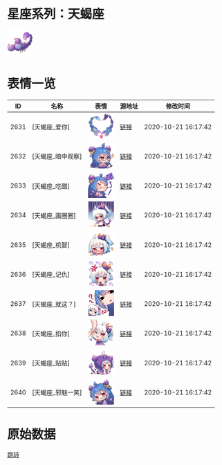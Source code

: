 # 星座系列：天蝎座

<img src="./cover.png" height="60" alt="cover" />

# 表情一览

|ID|名称|表情|源地址|修改时间|
|----|----|----|----|----|
|2631|[天蝎座_爱你]|<img src="./pic/002631_%5B天蝎座_爱你%5D.png" height="60" alt="爱你"/>|[链接](http://i0.hdslb.com/bfs/emote/11987f5ffc7b7bfe2593a466d292bb20adbcc1b4.png)|2020-10-21 16:17:42|
|2632|[天蝎座_暗中观察]|<img src="./pic/002632_%5B天蝎座_暗中观察%5D.png" height="60" alt="暗中观察"/>|[链接](http://i0.hdslb.com/bfs/emote/e54b6ef6746207108ffb27cdaef231d529ec202d.png)|2020-10-21 16:17:42|
|2633|[天蝎座_吃醋]|<img src="./pic/002633_%5B天蝎座_吃醋%5D.png" height="60" alt="吃醋"/>|[链接](http://i0.hdslb.com/bfs/emote/2de6602ed6629c43862df0ae4e64b7b8e833b368.png)|2020-10-21 16:17:42|
|2634|[天蝎座_画圈圈]|<img src="./pic/002634_%5B天蝎座_画圈圈%5D.png" height="60" alt="画圈圈"/>|[链接](http://i0.hdslb.com/bfs/emote/6bd823b120bd589d26499338884d76b8d68da8f7.png)|2020-10-21 16:17:42|
|2635|[天蝎座_机智]|<img src="./pic/002635_%5B天蝎座_机智%5D.png" height="60" alt="机智"/>|[链接](http://i0.hdslb.com/bfs/emote/52336560d8f8e2cf1e0c1df7b0c668a1fe9a4e77.png)|2020-10-21 16:17:42|
|2636|[天蝎座_记仇]|<img src="./pic/002636_%5B天蝎座_记仇%5D.png" height="60" alt="记仇"/>|[链接](http://i0.hdslb.com/bfs/emote/b531c6781b18c06343f5c1d4a51e055a2f9be102.png)|2020-10-21 16:17:42|
|2637|[天蝎座_就这？]|<img src="./pic/002637_%5B天蝎座_就这？%5D.png" height="60" alt="就这？"/>|[链接](http://i0.hdslb.com/bfs/emote/bc155922b8b2789512ff227c9b816d785c16439d.png)|2020-10-21 16:17:42|
|2638|[天蝎座_掐你]|<img src="./pic/002638_%5B天蝎座_掐你%5D.png" height="60" alt="掐你"/>|[链接](http://i0.hdslb.com/bfs/emote/5454ac521ce41aac98621e3ad6261381cd76b5d2.png)|2020-10-21 16:17:42|
|2639|[天蝎座_贴贴]|<img src="./pic/002639_%5B天蝎座_贴贴%5D.png" height="60" alt="贴贴"/>|[链接](http://i0.hdslb.com/bfs/emote/21f79307f663bdb1ac7f596b3f5601c876d74f1d.png)|2020-10-21 16:17:42|
|2640|[天蝎座_邪魅一笑]|<img src="./pic/002640_%5B天蝎座_邪魅一笑%5D.png" height="60" alt="邪魅一笑"/>|[链接](http://i0.hdslb.com/bfs/emote/fbc6efacf65718f3d482876a950e06920fa89d75.png)|2020-10-21 16:17:42|

# 原始数据

[跳转](./raw.json)

